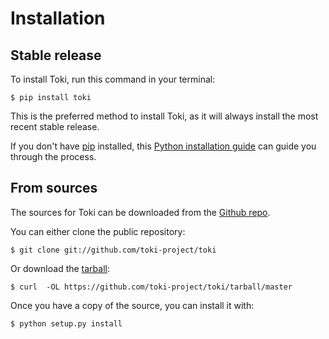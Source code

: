 Installation
============

Stable release
--------------

To install Toki, run this command in your terminal:

``` {.sourceCode .console}
$ pip install toki
```

This is the preferred method to install Toki, as it will always install
the most recent stable release.

If you don't have [pip](https://pip.pypa.io) installed, this [Python
installation
guide](http://docs.python-guide.org/en/latest/starting/installation/)
can guide you through the process.

From sources
------------

The sources for Toki can be downloaded from the [Github
repo](https://github.com/toki-project/toki).

You can either clone the public repository:

``` {.sourceCode .console}
$ git clone git://github.com/toki-project/toki
```

Or download the
[tarball](https://github.com/toki-project/toki/tarball/master):

``` {.sourceCode .console}
$ curl  -OL https://github.com/toki-project/toki/tarball/master
```

Once you have a copy of the source, you can install it with:

``` {.sourceCode .console}
$ python setup.py install
```
